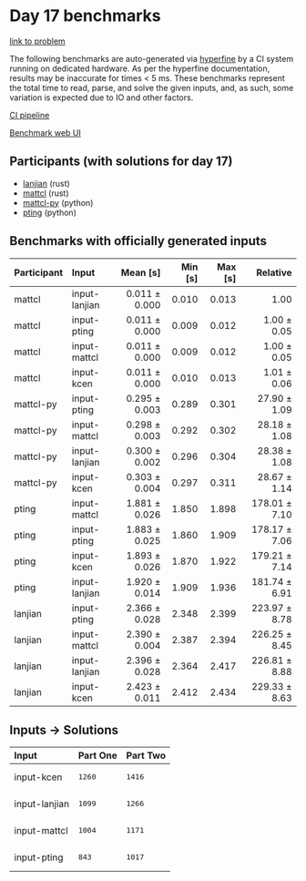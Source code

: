 # Day 17 benchmarks

[link to problem](https://adventofcode.com/2023/day/17)

The following benchmarks are auto-generated via
[hyperfine](https://github.com/sharkdp/hyperfine) by a CI system running on
dedicated hardware. As per the hyperfine documentation, results may be
inaccurate for times < 5 ms. These benchmarks represent the total time to read,
parse, and solve the given inputs, and, as such, some variation is expected due
to IO and other factors.

[CI pipeline](http://ci.papercode.net:8080/teams/main/pipelines/aoc2023)

[Benchmark web UI](https://aoc.ancalagon.black)


## Participants (with solutions for day 17)

- [lanjian](https://github.com/lanjian/aoc-2023) (rust)
- [mattcl](https://github.com/mattcl/aoc2023) (rust)
- [mattcl-py](https://github.com/mattcl/aoc2023-py) (python)
- [pting](https://github.com/pting/aoc2023) (python)


## Benchmarks with officially generated inputs

| Participant | Input | Mean [s] | Min [s] | Max [s] | Relative |
|:---|:---|---:|---:|---:|---:|
| mattcl | input-lanjian | 0.011 ± 0.000 | 0.010 | 0.013 | 1.00 |
| mattcl | input-pting | 0.011 ± 0.000 | 0.009 | 0.012 | 1.00 ± 0.05 |
| mattcl | input-mattcl | 0.011 ± 0.000 | 0.009 | 0.012 | 1.00 ± 0.05 |
| mattcl | input-kcen | 0.011 ± 0.000 | 0.010 | 0.013 | 1.01 ± 0.06 |
| mattcl-py | input-pting | 0.295 ± 0.003 | 0.289 | 0.301 | 27.90 ± 1.09 |
| mattcl-py | input-mattcl | 0.298 ± 0.003 | 0.292 | 0.302 | 28.18 ± 1.08 |
| mattcl-py | input-lanjian | 0.300 ± 0.002 | 0.296 | 0.304 | 28.38 ± 1.08 |
| mattcl-py | input-kcen | 0.303 ± 0.004 | 0.297 | 0.311 | 28.67 ± 1.14 |
| pting | input-mattcl | 1.881 ± 0.026 | 1.850 | 1.898 | 178.01 ± 7.10 |
| pting | input-pting | 1.883 ± 0.025 | 1.860 | 1.909 | 178.17 ± 7.06 |
| pting | input-kcen | 1.893 ± 0.026 | 1.870 | 1.922 | 179.21 ± 7.14 |
| pting | input-lanjian | 1.920 ± 0.014 | 1.909 | 1.936 | 181.74 ± 6.91 |
| lanjian | input-pting | 2.366 ± 0.028 | 2.348 | 2.399 | 223.97 ± 8.78 |
| lanjian | input-mattcl | 2.390 ± 0.004 | 2.387 | 2.394 | 226.25 ± 8.45 |
| lanjian | input-lanjian | 2.396 ± 0.028 | 2.364 | 2.417 | 226.81 ± 8.88 |
| lanjian | input-kcen | 2.423 ± 0.011 | 2.412 | 2.434 | 229.33 ± 8.63 |


## Inputs -> Solutions

| Input | Part One | Part Two |
|:---|:---|:---|
|input-kcen|<pre>1260</pre>|<pre>1416</pre>|
|input-lanjian|<pre>1099</pre>|<pre>1266</pre>|
|input-mattcl|<pre>1004</pre>|<pre>1171</pre>|
|input-pting|<pre>843</pre>|<pre>1017</pre>|